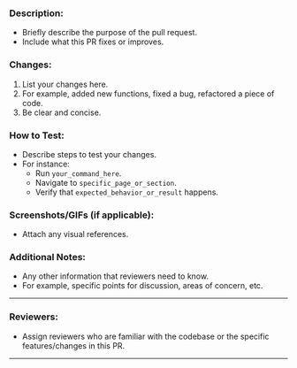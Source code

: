 ﻿### Description:
- Briefly describe the purpose of the pull request.
- Include what this PR fixes or improves.

### Changes:
1. List your changes here.
2. For example, added new functions, fixed a bug, refactored a piece of code.
3. Be clear and concise.

### How to Test:
- Describe steps to test your changes.
- For instance:
    - Run `your_command_here`.
    - Navigate to `specific_page_or_section`.
    - Verify that `expected_behavior_or_result` happens.

### Screenshots/GIFs (if applicable):
- Attach any visual references.

### Additional Notes:
- Any other information that reviewers need to know.
- For example, specific points for discussion, areas of concern, etc.

---

### Reviewers:
- Assign reviewers who are familiar with the codebase or the specific features/changes in this PR.

---